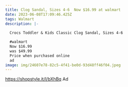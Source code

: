 ```yaml
---
title: Clog Sandal, Sizes 4-6  Now $16.99 at walmart
date: 2023-06-08T17:09:46.425Z
tags: Walmart
description: |-
  
  Crocs Toddler & Kids Classic Clog Sandal, Sizes 4-6

  #walmart
  Now $16.99
  was $49.99
  Price when purchased online 
  ad 
image: img/24607e78-82c5-4f41-be0d-93d48ff46f04.jpeg
---
```

https://shopstyle.it/l/bXhBq  Ad